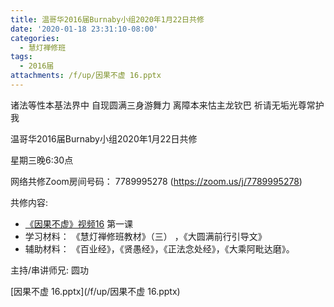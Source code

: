 ```yaml
---
title: 温哥华2016届Burnaby小组2020年1月22日共修
date: '2020-01-18 23:31:10-08:00'
categories:
  - 慧灯禅修班
tags:
  - 2016届
attachments: /f/up/因果不虚 16.pptx
---
```

诸法等性本基法界中 自现圆满三身游舞力 离障本来怙主龙钦巴 祈请无垢光尊常护我

温哥华2016届Burnaby小组2020年1月22日共修 

星期三晚6:30点

网络共修Zoom房间号码： 7789995278 (<https://zoom.us/j/7789995278>)

共修内容: 

* [《因果不虚》视频16](https://www.youtube.com/watch?v=bovrZjDxf3c) 第一课
* 学习材料：  《慧灯禅修班教材》（三） ，《大圆满前行引导文》
* 辅助材料：  《百业经》，《贤愚经》，《正法念处经》，《大乘阿毗达磨》。

主持/串讲师兄: 圆功

[因果不虚 16.pptx](/f/up/因果不虚 16.pptx)
